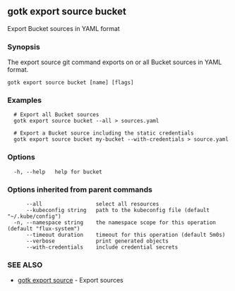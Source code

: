 ## gotk export source bucket

Export Bucket sources in YAML format

### Synopsis

The export source git command exports on or all Bucket sources in YAML format.

```
gotk export source bucket [name] [flags]
```

### Examples

```
  # Export all Bucket sources
  gotk export source bucket --all > sources.yaml

  # Export a Bucket source including the static credentials
  gotk export source bucket my-bucket --with-credentials > source.yaml

```

### Options

```
  -h, --help   help for bucket
```

### Options inherited from parent commands

```
      --all                 select all resources
      --kubeconfig string   path to the kubeconfig file (default "~/.kube/config")
  -n, --namespace string    the namespace scope for this operation (default "flux-system")
      --timeout duration    timeout for this operation (default 5m0s)
      --verbose             print generated objects
      --with-credentials    include credential secrets
```

### SEE ALSO

* [gotk export source](gotk_export_source.md)	 - Export sources

